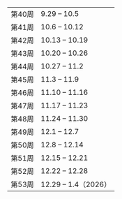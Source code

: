 |      |                   |
| ---- | ----------------- |
| 第40周 | 9.29 – 10.5       |
| 第41周 | 10.6 – 10.12      |
| 第42周 | 10.13 – 10.19     |
| 第43周 | 10.20 – 10.26     |
| 第44周 | 10.27 – 11.2      |
| 第45周 | 11.3 – 11.9       |
| 第46周 | 11.10 – 11.16     |
| 第47周 | 11.17 – 11.23     |
| 第48周 | 11.24 – 11.30     |
| 第49周 | 12.1 – 12.7       |
| 第50周 | 12.8 – 12.14      |
| 第51周 | 12.15 – 12.21     |
| 第52周 | 12.22 – 12.28     |
| 第53周 | 12.29 – 1.4（2026） |